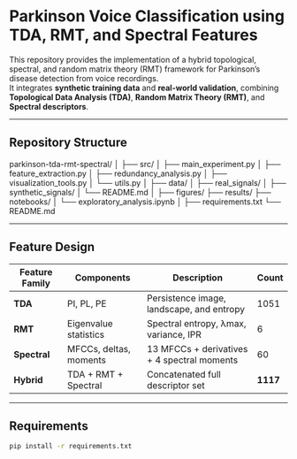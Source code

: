 # Parkinson Voice Classification using TDA, RMT, and Spectral Features

This repository provides the implementation of a hybrid topological, spectral, and random matrix theory (RMT) framework 
for Parkinson’s disease detection from voice recordings.  
It integrates **synthetic training data** and **real-world validation**, combining **Topological Data Analysis (TDA)**, 
**Random Matrix Theory (RMT)**, and **Spectral descriptors**.

---

## Repository Structure

parkinson-tda-rmt-spectral/
│
├── src/
│ ├── main_experiment.py
│ ├── feature_extraction.py
│ ├── redundancy_analysis.py
│ ├── visualization_tools.py
│ └── utils.py
│
├── data/
│ ├── real_signals/
│ ├── synthetic_signals/
│ └── README.md
│
├── figures/
├── results/
├── notebooks/
│ └── exploratory_analysis.ipynb
│
├── requirements.txt
└── README.md


---

## Feature Design

| Feature Family | Components | Description | Count |
|----------------|-------------|--------------|--------|
| **TDA** | PI, PL, PE | Persistence image, landscape, and entropy | 1051 |
| **RMT** | Eigenvalue statistics | Spectral entropy, λmax, variance, IPR | 6 |
| **Spectral** | MFCCs, deltas, moments | 13 MFCCs + derivatives + 4 spectral moments | 60 |
| **Hybrid** | TDA + RMT + Spectral | Concatenated full descriptor set | **1117** |

---

## Requirements
```bash
pip install -r requirements.txt
